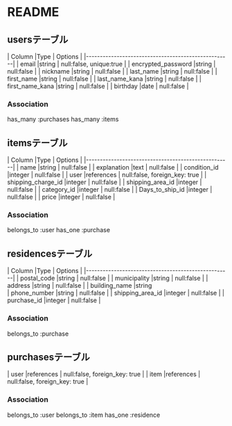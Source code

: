 # README

## usersテーブル

| Column                |Type          | Options     |
|----------------------------------------------------|
| email                 |string        | null:false, unique:true |
| encrypted_password    |string        | null:false  |
| nickname              |string        | null:false  |
| last_name             |string        | null:false  |
| first_name            |string        | null:false  |
| last_name_kana        |string        | null:false  |
| first_name_kana       |string        | null:false  |
| birthday              |date          | null:false  |




### Association
has_many :purchases
has_many :items




## itemsテーブル
| Column                |Type          | Options     |
|----------------------------------------------------|
| name                 |string        | null:false  |
| explanation          |text          | null:false  |
| condition_id            |integer        | null:false  |
| user                 |references    | null:false, foreign_key: true |
| shipping_charge_id      |integer       | null:false  |
| shipping_area_id        |integer       | null:false  |
| category_id             |integer       | null:false  |
| Days_to_ship_id         |integer       | null:false  |
| price                |integer       | null:false  |

### Association
belongs_to :user
has_one :purchase


## residencesテーブル
| Column                |Type          | Options     |
|----------------------------------------------------|
| postal_code          |string        | null:false  |
| municipality         |string        | null:false  |
| address              |string        | null:false  |
| building_name        |string       
| phone_number         |string        | null:false  |
| shipping_area_id     |integer       | null:false  |
| purchase_id          |integer       | null:false  |


### Association
belongs_to :purchase


## purchasesテーブル
| user                 |references    | null:false, foreign_key: true |
| item                 |references    | null:false, foreign_key: true |



### Association

belongs_to :user
belongs_to :item
has_one :residence